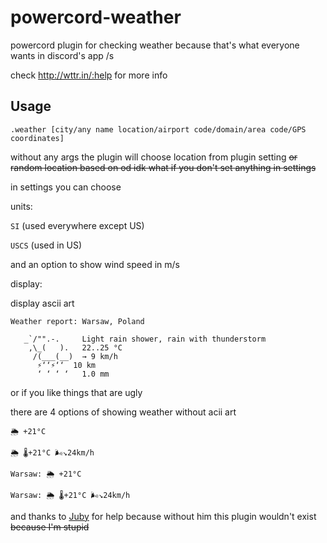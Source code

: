 # powercord-weather
powercord plugin for checking weather because that's what everyone wants in discord's app /s 


check http://wttr.in/:help for more info


## Usage


`.weather [city/any name location/airport code/domain/area code/GPS coordinates]`


without any args the plugin will choose location from plugin setting ~~or random location based on od idk what if you don't set anything in settings~~


in settings you can choose 

units:

`SI` (used everywhere except US)

`USCS` (used in US)

and an option to show wind speed in m/s


display:

display ascii art
```
Weather report: Warsaw, Poland

   _`/"".-.     Light rain shower, rain with thunderstorm
    ,\_(   ).   22..25 °C      
     /(___(__)  → 9 km/h       
      ⚡‘‘⚡‘‘  10 km          
      ‘ ‘ ‘ ‘   1.0 mm         
```


or if you like things that are ugly


there are 4 options of showing weather without acii art

`🌦 +21°C`

`🌦 🌡️+21°C 🌬️↘24km/h`

`Warsaw: 🌦 +21°C`

`Warsaw: 🌦 🌡️+21°C 🌬️↘24km/h`


and thanks to [Juby](https://github.com/Juby210) for help because without him this plugin wouldn't exist ~~because I'm stupid~~
